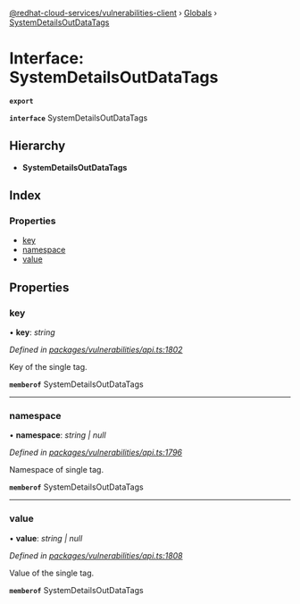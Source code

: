[@redhat-cloud-services/vulnerabilities-client](../README.md) › [Globals](../globals.md) › [SystemDetailsOutDataTags](systemdetailsoutdatatags.md)

# Interface: SystemDetailsOutDataTags

**`export`** 

**`interface`** SystemDetailsOutDataTags

## Hierarchy

* **SystemDetailsOutDataTags**

## Index

### Properties

* [key](systemdetailsoutdatatags.md#key)
* [namespace](systemdetailsoutdatatags.md#namespace)
* [value](systemdetailsoutdatatags.md#value)

## Properties

###  key

• **key**: *string*

*Defined in [packages/vulnerabilities/api.ts:1802](https://github.com/RedHatInsights/javascript-clients/blob/master/packages/vulnerabilities/api.ts#L1802)*

Key of the single tag.

**`memberof`** SystemDetailsOutDataTags

___

###  namespace

• **namespace**: *string | null*

*Defined in [packages/vulnerabilities/api.ts:1796](https://github.com/RedHatInsights/javascript-clients/blob/master/packages/vulnerabilities/api.ts#L1796)*

Namespace of single tag.

**`memberof`** SystemDetailsOutDataTags

___

###  value

• **value**: *string | null*

*Defined in [packages/vulnerabilities/api.ts:1808](https://github.com/RedHatInsights/javascript-clients/blob/master/packages/vulnerabilities/api.ts#L1808)*

Value of the single tag.

**`memberof`** SystemDetailsOutDataTags
